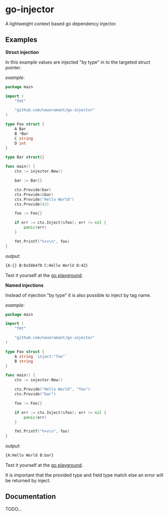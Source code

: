 # go-injector

A lightweight context based go dependency injector.

## Examples

**Struct injection**

In this example values are injected "by type" in to the targeted struct pointer.

_example:_

```go
package main

import (
    "fmt"

    "github.com/naueramant/go-injector"
)

type Foo struct {
    A Bar
    B *Bar
    C string
    D int
}

type Bar struct{}

func main() {
    ctx := injector.New()

    bar := Bar{}

    ctx.Provide(bar)
    ctx.Provide(&bar)
    ctx.Provide("Hello World")
    ctx.Provide(42)

    foo := Foo{}

    if err := ctx.Inject(&foo); err != nil {
        panic(err)
    }

    fmt.Printf("%+v\n", foo)
}

```

_output:_

```sh
{A:{} B:0x58b470 C:Hello World D:42}
```

Test it yourself at the [go playground](https://play.golang.org/p/EnKDlfwPp5A).

**Named injections**

Instead of injection "by type" it is also possible to inject by tag name.

_example:_

```go
package main

import (
    "fmt"

    "github.com/naueramant/go-injector"
)

type Foo struct {
    A string `inject:"foo"`
    B string
}

func main() {
    ctx := injector.New()

    ctx.Provide("Hello World", "foo")
    ctx.Provide("bar")

    foo := Foo{}

    if err := ctx.Inject(&foo); err != nil {
        panic(err)
    }

    fmt.Printf("%+v\n", foo)
}

```

_output:_

```sh
{A:Hello World B:bar}
```

Test it yourself at the [go playground](https://play.golang.org/p/vZj6jGufmfQ).

It is important that the provided type and field type match else an error will be returned by inject.

## Documentation

TODO...
